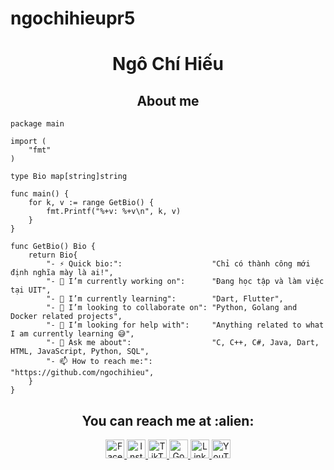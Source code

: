 # ngochihieupr5
# <p align="center">Ngô Chí Hiếu</p>

<h2 align="center">About me</h2>

```golang
package main

import (
	"fmt"
)

type Bio map[string]string

func main() {
	for k, v := range GetBio() {
		fmt.Printf("%+v: %+v\n", k, v)
	}
}

func GetBio() Bio {
	return Bio{
		"- ⚡ Quick bio:":                    "Chỉ có thành công mới định nghĩa mày là ai!",
		"- 🔭 I’m currently working on":      "Đang học tập và làm việc tại UIT",
		"- 🌱 I’m currently learning":        "Dart, Flutter",
		"- 👯 I’m looking to collaborate on": "Python, Golang and Docker related projects",
		"- 🤔 I’m looking for help with":     "Anything related to what I am currently learning 😅",
		"- 💬 Ask me about":                  "C, C++, C#, Java, Dart, HTML, JavaScript, Python, SQL",
		"- 📫 How to reach me:":              "https://github.com/ngochihieu",
	}
}
```

<h2 align="center">You can reach me at :alien:</h2>

<p align="center">
  <a href="https://www.facebook.com/hieu.ngo.chi.773">
    <img src="https://www.vectorlogo.zone/logos/facebook/facebook-official.svg" alt="Facebook" height="30" width="30">
  </a>
  
  <a href="https://www.instagram.com/_chihieu.59/">
    <img src="https://www.vectorlogo.zone/logos/instagram/instagram-icon.svg" alt="Instagram" height="30" width="30">
  </a>
  
  <a href="https://www.tiktok.com/@_chihieu.59/">
    <img src="https://raw.githubusercontent.com/gilbarbara/logos/master/logos/tiktok-icon.svg" alt="TikTok" height="30" width="30">
  </a>
  
  <a href="mailto:hieungochi2006@gmail.com">
    <img src="https://www.vectorlogo.zone/logos/google/google-icon.svg" alt="Google" height="30" width="30">
  </a>
  
  <a href="linkedin.com/in/ngô-chí-hiếu-54443122a">
    <img src="https://www.vectorlogo.zone/logos/linkedin/linkedin-icon.svg" alt="Linkedin" height="30" width="30">
  </a>
  
  <a href="https://www.youtube.com/channel/UCw-_-lpkMGW_7Pq7Sqr5zRw">
    <img src="https://www.vectorlogo.zone/logos/youtube/youtube-icon.svg" alt="YouTube" height="30" width="30">
  </a>
</p>

